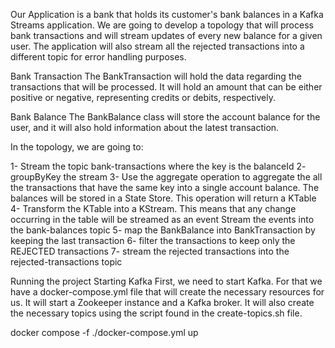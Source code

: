 
Our Application is a bank that holds its customer's bank balances in a Kafka Streams application. We are going to develop a topology that will process bank transactions 
and will stream updates of every new balance for a given user.
The application will also stream all the rejected transactions into a different topic for error handling purposes.

Bank Transaction
The BankTransaction will hold the data regarding the transactions that will be processed. It will hold an amount that can be either positive or negative, representing credits or debits, respectively.

Bank Balance
The BankBalance class will store the account balance for the user, and it will also hold information about the latest transaction.


In the topology, we are going to:

1- Stream the topic bank-transactions where the key is the balanceId
2- groupByKey the stream
3- Use the aggregate operation to aggregate the all the transactions that have the same key into a single account balance. The balances will be stored in a State Store. This operation will return a KTable
4- Transform the KTable into a KStream. This means that any change occurring in the table will be streamed as an event
Stream the events into the bank-balances topic
5- map the BankBalance into BankTransaction by keeping the last transaction
6- filter the transactions to keep only the REJECTED transactions
7- stream the rejected transactions into the rejected-transactions topic


Running the project
Starting Kafka
First, we need to start Kafka. For that we have a docker-compose.yml file that will create the necessary resources for us. It will start a Zookeeper instance and a Kafka broker. It will also create the necessary topics using the script found in the create-topics.sh file.

docker compose -f ./docker-compose.yml up

